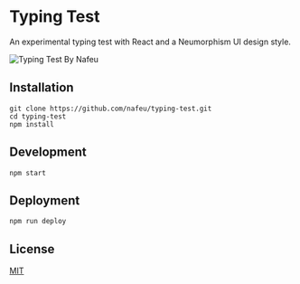 # Typing Test

An experimental typing test with React and a Neumorphism UI design style.

![Typing Test By Nafeu](http://nafeu.com/typing-test/app-preview.png)

## Installation

```
git clone https://github.com/nafeu/typing-test.git
cd typing-test
npm install
```

## Development

```
npm start
```

## Deployment

```
npm run deploy
```

## License

[MIT](https://choosealicense.com/licenses/mit/)
